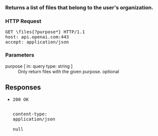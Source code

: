 <!DOCTYPE html><html><head><title>Returns a list of files that belong to the user&#x27;s organization.</title><link rel="stylesheet" href="./OpenApi.css"/><meta charset="utf-8"/><meta name="viewport" content="width=device-width, initial-scale=1"/></head><body><article><section class="requestOverview"><h1 class="request-summary">Returns a list of files that belong to the user&#x27;s organization.</h1></section><section class="http"><h3>HTTP Request</h3><pre class="http-example"><span class="request-line">GET</span> <span class="http-target">\files{?purpose*}</span> <span class="http-version">HTTP/1.1</span>&#xA;<span class="header-line">host</span>: <span class="header-value">api.openai.com:443</span>&#xA;<span class="header-line">accept</span>: <span class="header-value">application/json</span>&#xA;</pre></section><dl class="parameters"><h3>Parameters</h3><dt class="parameter"><span class="parameter-name">purpose</span> [ in: <span class="parameter-location">query</span> type: <span class="parameter-type">string</span> ]</dt><dd class="parameter"><span class="parameter-description">Only return files with the given purpose.</span> <span class="parameter-required">optional</span></dd></dl><section class="responses"><h2>Responses</h2><ul class="responses"><li class="response"><pre class="http-example"><span class="status-line">200</span> <span class="status-description">OK</span>
<span class="header-line">content-type</span>: <span class="header-value">application/json</span>&#xA;&#xA;null</pre></li></ul></section></article></body></html>
